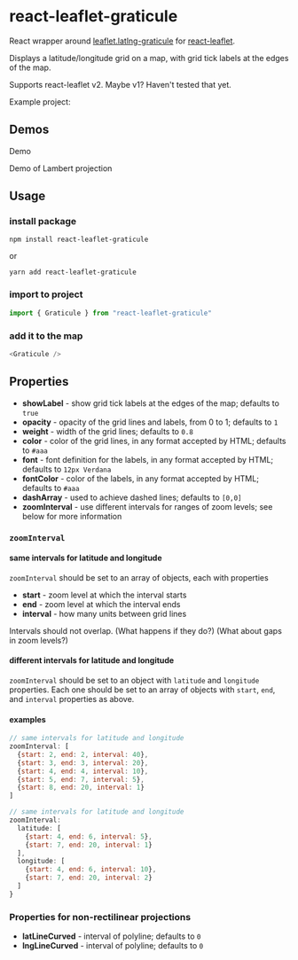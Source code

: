# react-leaflet-graticule

React wrapper around [leaflet.latlng-graticule](https://github.com/cloudybay/leaflet.latlng-graticule)
for [react-leaflet](https://react-leaflet.js.org).

Displays a latitude/longitude grid on a map, with grid tick labels at the edges of the map.

Supports react-leaflet v2. Maybe v1? Haven't tested that yet.

Example project:

## Demos

Demo

Demo of Lambert projection

## Usage

### install package

    npm install react-leaflet-graticule

or

    yarn add react-leaflet-graticule

### import to project

```javascript
import { Graticule } from "react-leaflet-graticule"
```

### add it to the map

```javascript
<Graticule />
```

## Properties

* **showLabel** - show grid tick labels at the edges of the map; defaults to `true`
* **opacity** - opacity of the grid lines and labels, from 0 to 1; defaults to `1`
* **weight** - width of the grid lines; defaults to `0.8`
* **color** - color of the grid lines, in any format accepted by HTML; defaults to `#aaa`
* **font** - font definition for the labels, in any format accepted by HTML; defaults to `12px Verdana`
* **fontColor** - color of the labels, in any format accepted by HTML; defaults to `#aaa`
* **dashArray** - used to achieve dashed lines; defaults to `[0,0]`
* **zoomInterval** - use different intervals for ranges of zoom levels; see below for more information

### `zoomInterval`

#### same intervals for latitude and longitude

`zoomInterval` should be set to an array of objects, each with properties

* **start** - zoom level at which the interval starts
* **end** - zoom level at which the interval ends
* **interval** - how many units between grid lines

Intervals should not overlap. (What happens if they do?) (What about gaps in zoom levels?)

#### different intervals for latitude and longitude

`zoomInterval` should be set to an object with `latitude` and `longitude` properties.
Each one should be set to an array of objects with `start`, `end`, and `interval`
properties as above.

#### examples

```javascript
// same intervals for latitude and longitude
zoomInterval: [
  {start: 2, end: 2, interval: 40},
  {start: 3, end: 3, interval: 20},
  {start: 4, end: 4, interval: 10},
  {start: 5, end: 7, interval: 5},
  {start: 8, end: 20, interval: 1}
]
```

```javascript
// same intervals for latitude and longitude
zoomInterval:
  latitude: [
    {start: 4, end: 6, interval: 5},
    {start: 7, end: 20, interval: 1}
  ],
  longitude: [
    {start: 4, end: 6, interval: 10},
    {start: 7, end: 20, interval: 2}
  ]
}
```

### Properties for non-rectilinear projections

* **latLineCurved** - interval of polyline; defaults to `0`
* **lngLineCurved** - interval of polyline; defaults to `0`
